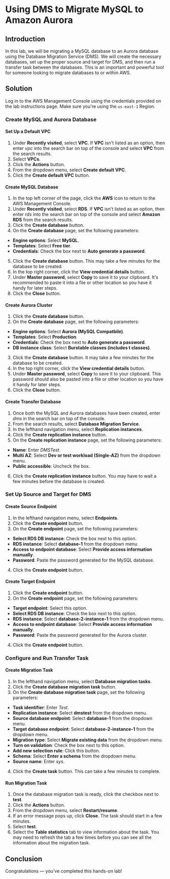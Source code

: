 # Using DMS to Migrate MySQL to Amazon Aurora
 
## Introduction
 
In this lab, we will be migrating a MySQL database to an Aurora database using the Database Migration Service (DMS). We will create the necessary databases, set up the proper source and target for DMS, and then run a transfer task between the databases. This is an important and powerful tool for someone looking to migrate databases to or within AWS.  
 
## Solution
 
Log in to the AWS Management Console using the credentials provided on the lab instructions page. Make sure you're using the `us-east-1` Region.
 
### Create MySQL and Aurora Database

#### Set Up a Default VPC
 
1. Under **Recently visited**, select **VPC**. If **VPC** isn't listed as an option, then enter *vpc* into the search bar on top of the console and select **VPC** from the search results.
2. Select **VPCs**.
3. Click the **Actions** button.
4. From the dropdown menu, select **Create default VPC**.
5. Click the **Create default VPC** button.

#### Create MySQL Database

1. In the top left corner of the page, click the **AWS** icon to return to the AWS Management Console.
2.  Under **Recently visited**, select **RDS**. If **VPC** isn't listed as an option, then enter *rds* into the search bar on top of the console and select **Amazon RDS** from the search results.
3. Click the **Create database** button.
4. On the **Create database** page, set the following parameters:
  - **Engine options**: Select **MySQL**.
  - **Templates**: Select **Free tier**.
  - **Credentials**: Check the box next to **Auto generate a password**.
5. Click the **Create database** button. This may take a few minutes for the database to be created.
6. In the top right corner, click the **View credential details** button.
7. Under **Master password**, select **Copy** to save it to your clipboard. It's recommended to paste it into a file or other location so you have it handy for later steps.
8. Click the **Close** button.

#### Create Aurora Cluster

1. Click the **Create database** button.
2. On the **Create database** page, set the following parameters:
  - **Engine options**: Select **Aurora (MySQL Compatbile)**.
  - **Templates**: Select **Production**.
  - **Credentials**: Check the box next to **Auto generate a password**.
  - **DB instance class**: Select **Burstable classes (includes t classes)**.
3. Click the **Create database** button. It may take a few minutes for the database to be created.
4. In the top right corner, click the **View credential details** button.
5. Under **Master password**, select **Copy** to save it to your clipboard. This password should also be pasted into a file or other location so you have it handy for later steps.
6. Click the **Close** button.

#### Create Transfer Database

1. Once both the MySQL and Aurora databases have been created, enter *dms* in the search bar on top of the console.
2. From the search results, select **Database Migration Service**.
3. In the lefthand navigation menu, select **Replication instances**.
4. Click the **Create replication instance** button.
5. On the **Create replication instance** page, set the following parameters:
  - **Name**: Enter *DMSTest*.
  - **Multi AZ**: Select **Dev or test workload (Single-AZ)** from the dropdown menu.
  - **Public accessible**: Uncheck the box.
6. Click the **Create replication instance** button. You may have to wait a few minutes before the database is created.

### Set Up Source and Target for DMS

#### Create Source Endpoint
 
1. In the lefthand navigation menu, select **Endpoints**.
2. Click the **Create endpoint** button.
3. On the **Create endpoint** page, set the following parameters:
  - **Select RDS DB instance**: Check the box next to this option.
  - **RDS instance**: Select **database-1** from the dropdown menu.
  - **Access to endpoint database**: Select **Provide access information manually**.
  - **Password**: Paste the password generated for the MySQL database.
4. Click the **Create endpoint** button.

#### Create Target Endpoint

1. Click the **Create endpoint** button.
2. On the **Create endpoint** page, set the following parameters:
  - **Target endpoint**: Select this option.
  - **Select RDS DB instance**: Check the box next to this option.
  - **RDS instance**: Select **database-2-instance-1** from the dropdown menu.
  - **Access to endpoint database**: Select **Provide access information manually**.
  - **Password**: Paste the password generated for the Aurora cluster.
4. Click the **Create endpoint** button.

### Configure and Run Transfer Task

#### Create Migration Task

1. In the lefthand navigation menu, select **Database migration tasks**.
2. Click the **Create database migration task** button.
3. On the **Create database migration task** page, set the following parameters:
  - **Task identifier**: Enter *Test*.
  - **Replication instance**: Select **dmstest** from the dropdown menu.
  - **Source database endpoint**: Select **database-1** from the dropdown menu.
  - **Target database endpoint**: Select **database-2-instance-1** from the dropdown menu.
  - **Migration type**: Select **Migrate existing data** from the dropdown menu.
  - **Turn on validation**: Check the box next to this option.
  - **Add new selection rule**: Click this button.
  - **Schema**: Select **Enter a schema** from the dropdown menu.
  - **Source name**: Enter *sys*.
4. Click the **Create task** button. This can take a few minutes to complete.

#### Run Migration Task

1. Once the database migration task is ready, click the checkbox next to **test**.
2. Click the **Actions** button.
3. From the dropdown menu, select **Restart/resume**.
4. If an error message pops up, click **Close**. The task should start in a few minutes.
5. Select **test**.
6. Select the **Table statistics** tab to view information about the task. You may need to refresh the tab a few times before you can see all the information about the migration task.
 
## Conclusion
 
Congratulations — you've completed this hands-on lab!
